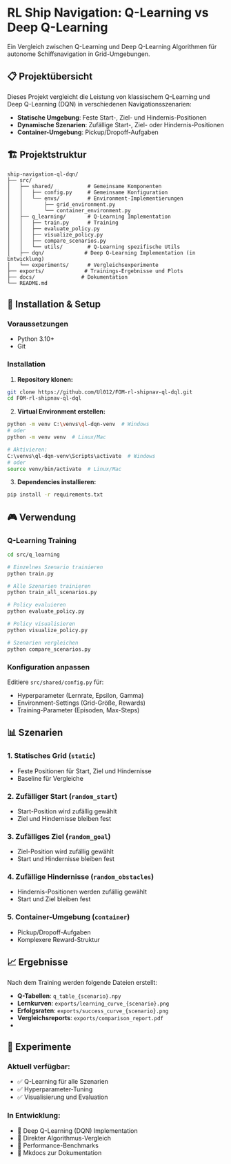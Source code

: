 # RL Ship Navigation: Q-Learning vs Deep Q-Learning

Ein Vergleich zwischen Q-Learning und Deep Q-Learning Algorithmen für autonome Schiffsnavigation in Grid-Umgebungen.

## 📋 Projektübersicht

Dieses Projekt vergleicht die Leistung von klassischem Q-Learning und Deep Q-Learning (DQN) in verschiedenen Navigationsszenarien:

- **Statische Umgebung**: Feste Start-, Ziel- und Hindernis-Positionen
- **Dynamische Szenarien**: Zufällige Start-, Ziel- oder Hindernis-Positionen  
- **Container-Umgebung**: Pickup/Dropoff-Aufgaben

## 🏗️ Projektstruktur

```
ship-navigation-ql-dqn/
├── src/
│   ├── shared/           # Gemeinsame Komponenten
│   │   ├── config.py     # Gemeinsame Konfiguration
│   │   └── envs/         # Environment-Implementierungen
│   │       ├── grid_environment.py
│   │       └── container_environment.py
│   ├── q_learning/       # Q-Learning Implementation
│   │   ├── train.py      # Training
│   │   ├── evaluate_policy.py
│   │   ├── visualize_policy.py
│   │   ├── compare_scenarios.py
│   │   └── utils/        # Q-Learning spezifische Utils
│   ├── dqn/             # Deep Q-Learning Implementation (in Entwicklung)
│   └── experiments/      # Vergleichsexperimente
├── exports/             # Trainings-Ergebnisse und Plots
├── docs/               # Dokumentation
└── README.md
```

## 🚀 Installation & Setup

### Voraussetzungen
- Python 3.10+
- Git

### Installation

1. **Repository klonen:**
```bash
git clone https://github.com/Ul012/FOM-rl-shipnav-ql-dql.git
cd FOM-rl-shipnav-ql-dql
```

2. **Virtual Environment erstellen:**
```bash
python -m venv C:\venvs\ql-dqn-venv  # Windows
# oder 
python -m venv venv  # Linux/Mac

# Aktivieren:
C:\venvs\ql-dqn-venv\Scripts\activate  # Windows
# oder
source venv/bin/activate  # Linux/Mac
```

3. **Dependencies installieren:**
```bash
pip install -r requirements.txt
```

## 🎮 Verwendung

### Q-Learning Training

```bash
cd src/q_learning

# Einzelnes Szenario trainieren
python train.py

# Alle Szenarien trainieren
python train_all_scenarios.py

# Policy evaluieren
python evaluate_policy.py

# Policy visualisieren
python visualize_policy.py

# Szenarien vergleichen
python compare_scenarios.py
```

### Konfiguration anpassen

Editiere `src/shared/config.py` für:
- Hyperparameter (Lernrate, Epsilon, Gamma)
- Environment-Settings (Grid-Größe, Rewards)
- Training-Parameter (Episoden, Max-Steps)

## 📊 Szenarien

### 1. Statisches Grid (`static`)
- Feste Positionen für Start, Ziel und Hindernisse
- Baseline für Vergleiche

### 2. Zufälliger Start (`random_start`)
- Start-Position wird zufällig gewählt
- Ziel und Hindernisse bleiben fest

### 3. Zufälliges Ziel (`random_goal`)
- Ziel-Position wird zufällig gewählt
- Start und Hindernisse bleiben fest

### 4. Zufällige Hindernisse (`random_obstacles`)
- Hindernis-Positionen werden zufällig gewählt
- Start und Ziel bleiben fest

### 5. Container-Umgebung (`container`)
- Pickup/Dropoff-Aufgaben
- Komplexere Reward-Struktur

## 📈 Ergebnisse

Nach dem Training werden folgende Dateien erstellt:

- **Q-Tabellen**: `q_table_{scenario}.npy`
- **Lernkurven**: `exports/learning_curve_{scenario}.png`
- **Erfolgsraten**: `exports/success_curve_{scenario}.png`
- **Vergleichsreports**: `exports/comparison_report.pdf`
- 
## 🧪 Experimente

### Aktuell verfügbar:
- ✅ Q-Learning für alle Szenarien
- ✅ Hyperparameter-Tuning
- ✅ Visualisierung und Evaluation

### In Entwicklung:
- 🚧 Deep Q-Learning (DQN) Implementation
- 🚧 Direkter Algorithmus-Vergleich
- 🚧 Performance-Benchmarks
- 🚧 Mkdocs zur Dokumentation
